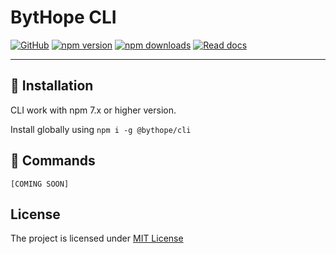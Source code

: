 # BytHope CLI

[![GitHub](https://img.shields.io/github/license/bythope/bythope?style=for-the-badge)](https://github.com/bythope/bythope/blob/main/LICENSE)
[![npm version](https://img.shields.io/npm/v/@bythope/cli?color=teal&label=VERSION&style=for-the-badge)](https://www.npmjs.com/package/@bythope/cli)
[![npm downloads](https://img.shields.io/npm/dw/@bythope/cli?label=downloads&style=for-the-badge)](https://www.npmjs.com/package/@bythope/cli)
[![Read docs](https://img.shields.io/badge/READ-DOCS-green?style=for-the-badge)](https://rivalis.io/docs)

---

## 🚀 Installation
CLI work with npm 7.x or higher version.

Install globally using `npm i -g @bythope/cli`

## 🔰 Commands
```
[COMING SOON]
```

## License
The project is licensed under [MIT License](https://github.com/bythope/bythope/blob/main/LICENSE)